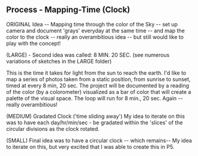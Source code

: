 ## Process - Mapping-Time (Clock)

ORIGINAL Idea -- Mapping time through the color of the Sky -- set up camera and document 'grays' everyday at the same time -- and map the color to the clock --  really an overambitious idea -- but still would like to play with the concept!

(LARGE) - Second idea was called:   8 MIN. 20 SEC. (see numerous variations of sketches in the LARGE folder)

This is the time it takes for light from the sun to reach the earth.  I'd like to map a series of photos taken from a static position, from sunrise to sunset, timed at every 8 min, 20 sec.  The project will be documented by a reading of the color (by a colorometer) visualized as a bar of color that will create a palette of the visual space.  The loop will run for 8 min., 20 sec. Again -- really overambitious!

(MEDIUM) Gradated Clock ('time sliding away')
My idea to iterate on this was to have each day/hr/min/sec - be gradated within the 'slices' of the circular divisions as the clock rotated.

(SMALL) Final idea was to have a circular clock -- which remains--
My idea to iterate on this, but very excited that I was able to create this in P5.
